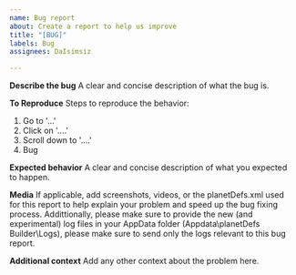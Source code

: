 ```yaml
---
name: Bug report
about: Create a report to help us improve
title: "[BUG]"
labels: Bug
assignees: DaIsimsiz

---
```


**Describe the bug**
A clear and concise description of what the bug is.

**To Reproduce**
Steps to reproduce the behavior:
1. Go to '...'
2. Click on '....'
3. Scroll down to '....'
4. Bug

**Expected behavior**
A clear and concise description of what you expected to happen.

**Media**
If applicable, add screenshots, videos, or the planetDefs.xml used for this report to help explain your problem and speed up the bug fixing process.
Addittionally, please make sure to provide the new (and experimental) log files in your AppData folder (Appdata\planetDefs Builder\Logs), please make sure to send only the logs relevant to this bug report.

**Additional context**
Add any other context about the problem here.
